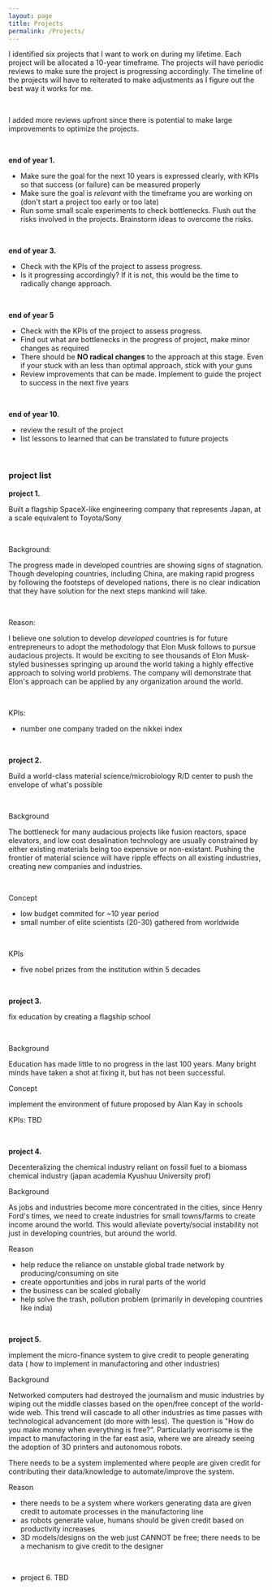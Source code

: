 ```yaml
---
layout: page
title: Projects
permalink: /Projects/
---
```


I identified six projects that I want to work on during my lifetime. Each project will be allocated a 10-year timeframe. The projects will have periodic reviews to make sure the project is progressing accordingly. The timeline of the projects will have to reiterated to make adjustments as I figure out the best way it works for me. 

&nbsp;

I added more reviews upfront since there is potential to make large improvements to optimize the projects. 

&nbsp;

**end of year 1.** 
- Make sure the goal for the next 10 years is expressed clearly, with KPIs so that success (or failure) can be measured properly
- Make sure the goal is *relevant* with the timeframe you are working on (don't start a project too early or too late)
- Run some small scale experiments to check bottlenecks. Flush out the risks involved in the projects. Brainstorm ideas to overcome the risks. 

&nbsp;

**end of year 3.**
- Check with the KPIs of the project to assess progress.
- Is it progressing accordingly? If it is not, this would be the time to radically change approach. 

&nbsp;

**end of year 5**
- Check with the KPIs of the project to assess progress.
- Find out what are bottlenecks in the progress of project, make minor changes as required
- There should be **NO radical changes** to the approach at this stage. Even if your stuck with an less than optimal approach, stick with your guns
- Review improvements that can be made. Implement to guide the project to success in the next five years

&nbsp;

**end of year 10.** 
- review the result of the project
- list lessons to learned that can be translated to future projects

&nbsp;

### project list

**project 1.** 

Built a flagship SpaceX-like engineering company that represents Japan, at a scale equivalent to Toyota/Sony

&nbsp;

Background:

The progress made in developed countries are showing signs of stagnation. Though developing countries, including China, are making rapid progress by following the footsteps of developed nations, there is no clear indication that they have solution for the next steps mankind will take. 

&nbsp;

Reason:

 I believe one solution to develop *developed* countries is for future entrepreneurs to adopt the methodology that Elon Musk follows to pursue audacious projects. It would be exciting to see thousands of Elon Musk-styled businesses springing up around the world taking a highly effective approach to solving world problems. The company will demonstrate that Elon's approach can be applied by any organization around the world. 

&nbsp;

KPIs: 

- number one company traded on the nikkei index

&nbsp;


**project 2.** 

Build a world-class material science/microbiology R/D center to push the envelope of what's possible

&nbsp;

Background

The bottleneck for many audacious projects like fusion reactors, space elevators, and low cost desalination technology are usually constrained by either existing materials being too expensive or non-existant. Pushing the frontier of material science will have ripple effects on all existing industries, creating new companies and industries. 

&nbsp;

Concept

- low budget commited for ~10 year period
- small number of elite scientists (20-30) gathered from worldwide 

&nbsp;

KPIs

- five nobel prizes from the institution within 5 decades 

&nbsp;

**project 3.** 

fix education by creating a flagship school 

&nbsp;

Background

Education has made little to no progress in the last 100 years. Many bright minds have taken a shot at fixing it, but has not been successful. 

Concept

implement the environment of future proposed by Alan Kay in schools

KPIs:
TBD

&nbsp;

**project 4.** 

Decenteralizing the chemical industry reliant on fossil fuel to a biomass chemical industry (japan academia Kyushuu University prof)

Background

As jobs and industries become more concentrated in the cities, since Henry Ford's times, we need to create industries for small towns/farms to create income around the world. This would alleviate poverty/social instability not just in developing countries, but around the world. 

Reason

- help reduce the reliance on unstable global trade network by producing/consuming on site
- create opportunities and jobs in rural parts of the world
- the business can be scaled globally 
- help solve the trash, pollution problem (primarily in developing countries like india)

&nbsp;

**project 5.** 

implement the micro-finance system to give credit to people generating data ( how to implement in manufactoring and other industries)

Background

Networked computers had destroyed the journalism and music industries by wiping out the middle classes based on the open/free concept of the world-wide web. This trend will cascade to all other industries as time passes with technological advancement (do more with less). The question is "How do you make money when everything is free?". Particularly worrisome is the impact to manufactoring in the far east asia, where we are already seeing the adoption of 3D printers and autonomous robots. 

There needs to be a system implemented where people are given credit for contributing their data/knowledge to automate/improve the system. 

Reason

- there needs to be a system where workers generating data are given credit to automate processes in the manufactoring line
- as robots generate value, humans should be given credit based on productivity increases
- 3D models/designs on the web just CANNOT be free; there needs to be a mechanism to give credit to the designer

&nbsp;

- project 6. TBD

